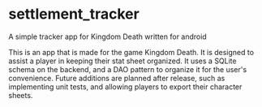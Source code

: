 # settlement_tracker
A simple tracker app for Kingdom Death written for android

This is an app that is made for the game Kingdom Death. It is designed to assist a player in keeping their stat sheet organized. 
It uses a SQLite schema on the backend, and a DAO pattern to organize it for the user's convenience.
Future additions are planned after release, such as implementing unit tests, and allowing players to export their character sheets.
